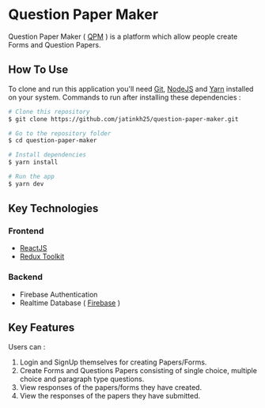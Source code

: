 # Question Paper Maker

Question Paper Maker ( [QPM](https://qpm.netlify.app ) ) is a platform which allow people create Forms and Question Papers.


## How To Use

To clone and run this application you'll need [Git](https://git-scm.com), [NodeJS](https://nodejs.org/en) and [Yarn](https://yarnpkg.com) installed on your system. Commands to run after installing these dependencies :

```bash
# Clone this repository
$ git clone https://github.com/jatinkh25/question-paper-maker.git

# Go to the repository folder
$ cd question-paper-maker

# Install dependencies
$ yarn install

# Run the app
$ yarn dev

```

## Key Technologies

### Frontend

- [ReactJS](https://reactjs.org)
- [Redux Toolkit](https://redux-toolkit.js.org)

### Backend

- Firebase Authentication
- Realtime Database ( [Firebase](https://firebase.google.com) )


## Key Features

Users can :

1. Login and SignUp themselves for creating Papers/Forms.
2. Create Forms and Questions Papers consisting of single choice, multiple choice and paragraph type questions.
3. View responses of the papers/forms they have created.
4. View the responses of the papers they have submitted.
















